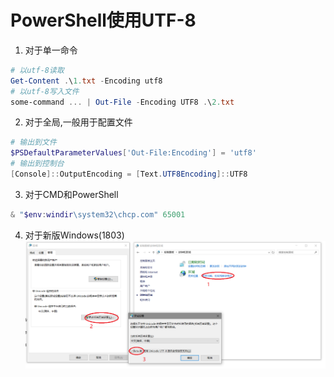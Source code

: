 # PowerShell使用UTF-8
1. 对于单一命令
```powershell
# 以utf-8读取
Get-Content .\1.txt -Encoding utf8
# 以utf-8写入文件
some-command ... | Out-File -Encoding UTF8 .\2.txt
```
2. 对于全局,一般用于配置文件
```powershell
# 输出到文件
$PSDefaultParameterValues['Out-File:Encoding'] = 'utf8'
# 输出到控制台
[Console]::OutputEncoding = [Text.UTF8Encoding]::UTF8
```
3. 对于CMD和PowerShell
```powershell
& "$env:windir\system32\chcp.com" 65001
```
4. 对于新版Windows(1803)  
![](pic/1.png)